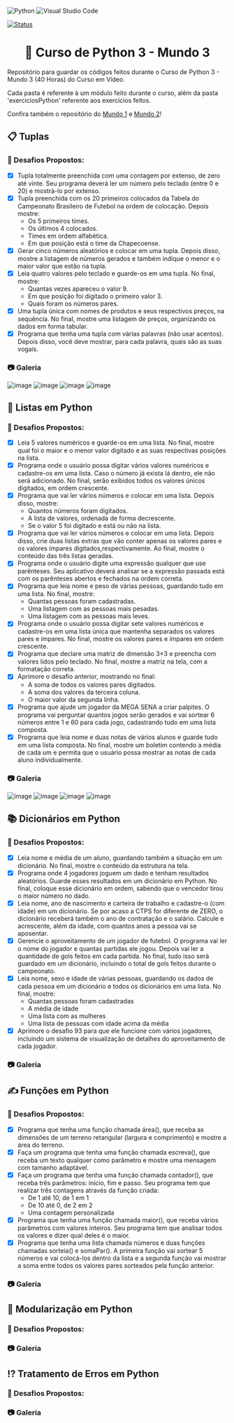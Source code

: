 ![Python](https://img.shields.io/badge/python-3670A0?style=for-the-badge&logo=python&logoColor=ffdd54) ![Visual Studio Code](https://img.shields.io/badge/Visual%20Studio%20Code-0078d7.svg?style=for-the-badge&logo=visual-studio-code&logoColor=white)

[![Status](https://img.shields.io/badge/Status-Em%20Desenvolvimento-green)]()

<h1 align="center">🐍 Curso de Python 3 - Mundo 3</h1>
Repositório para guardar os códigos feitos durante o Curso de Python 3 - Mundo 3 (40 Horas) do Curso em Vídeo.

Cada pasta é referente à um módulo feito durante o curso, além da pasta 'exerciciosPython' referente aos exercícios feitos.

Confira também o repositório do [Mundo 1](https://github.com/sergiomnds/python-mundo1) e [Mundo 2](https://github.com/sergiomnds/python-mundo2)!

<h2>📋 Tuplas</h2>

<h3>🎯 Desafios Propostos:</h3>

- [X] Tupla totalmente preenchida com uma contagem por extenso, de zero até vinte. Seu programa deverá ler um número pelo teclado (entre 0 e 20) e mostrá-lo por extenso.
- [X] Tupla preenchida com os 20 primeiros colocados da Tabela do Campeonato Brasileiro de Futebol na ordem de colocação. Depois mostre:
    - Os 5 primeiros times.
    - Os últimos 4 colocados.
    - Times em ordem alfabética.
    - Em que posição está o time da Chapecoense.
- [X] Gerar cinco números aleatórios e colocar em uma tupla. Depois disso, mostre a listagem de números gerados e também indique o menor e o maior valor que estão na tupla.
- [X] Leia quatro valores pelo teclado e guarde-os em uma tupla. No final, mostre:
    - Quantas vezes apareceu o valor 9.
    - Em que posição foi digitado o primeiro valor 3.
    - Quais foram os números pares.
- [X] Uma tupla única com nomes de produtos e seus respectivos preços, na sequência. No final, mostre uma listagem de preços, organizando os dados em forma tabular.
- [X] Programa que tenha uma tupla com várias palavras (não usar acentos). Depois disso, você deve mostrar, para cada palavra, quais são as suas vogais.

<h3>📷 Galeria</h3>

![image](https://user-images.githubusercontent.com/85349959/215135313-a0f9544f-b1b9-421a-9818-ec839f6408dc.png)
![image](https://user-images.githubusercontent.com/85349959/215138941-13bd56a8-48f0-40aa-b51e-790642324020.png)
![image](https://user-images.githubusercontent.com/85349959/215135833-132d90ce-561d-4570-9801-e7559cec889a.png)
![image](https://user-images.githubusercontent.com/85349959/215136088-b124e59a-bd96-439c-a899-71d0f053d030.png)

<h2>📑 Listas em Python</h2>

<h3>🎯 Desafios Propostos:</h3>

- [X] Leia 5 valores numéricos e guarde-os em uma lista. No final, mostre qual foi o maior e o menor valor digitado e as suas respectivas posições na lista.
- [X] Programa onde o usuário possa digitar vários valores numéricos e cadastre-os em uma lista. Caso o número já exista lá dentro, ele não será adicionado. No final, serão exibidos todos os valores únicos digitados, em ordem crescente.
- [X] Programa que vai ler vários números e colocar em uma lista. Depois disso, mostre:
    - Quantos números foram digitados.
    - A lista de valores, ordenada de forma decrescente.
    - Se o valor 5 foi digitado e está ou não na lista.
- [X] Programa que vai ler vários números e colocar em uma lista. Depois disso, crie duas listas extras que vão conter apenas os valores pares e os valores ímpares digitados,respectivamente. Ao final, mostre o conteúdo das três listas geradas.
- [X] Programa onde o usuário digite uma expressão qualquer que use parênteses. Seu aplicativo deverá analisar se a expressão passada está com os parênteses abertos e fechados na ordem correta.
- [X] Programa que leia nome e peso de várias pessoas, guardando tudo em uma lista. No final, mostre:
    - Quantas pessoas foram cadastradas.
    - Uma listagem com as pessoas mais pesadas.
    - Uma listagem com as pessoas mais leves.
- [X] Programa onde o usuário possa digitar sete valores numéricos e cadastre-os em uma lista única que mantenha separados os valores pares e ímpares. No final, mostre os valores pares e ímpares em ordem crescente.
- [X] Programa que declare uma matriz de dimensão 3×3 e preencha com valores lidos pelo teclado. No final, mostre a matriz na tela, com a formatação correta.
- [X] Aprimore o desafio anterior, mostrando no final:
    - A soma de todos os valores pares digitados.
    - A soma dos valores da terceira coluna.
    - O maior valor da segunda linha.
- [X] Programa que ajude um jogador da MEGA SENA a criar palpites. O programa vai perguntar quantos jogos serão gerados e vai sortear 6 números entre 1 e 60 para cada jogo, cadastrando tudo em uma lista composta.
- [X] Programa que leia nome e duas notas de vários alunos e guarde tudo em uma lista composta. No final, mostre um boletim contendo a média de cada um e permita que o usuário possa mostrar as notas de cada aluno individualmente.

<h3>📷 Galeria</h3>

![image](https://user-images.githubusercontent.com/85349959/215927761-d0156483-324a-42c5-bcd1-9a43554b9eea.png)
![image](https://user-images.githubusercontent.com/85349959/215928000-6db199bf-4d48-499e-8325-553245f845a1.png)
![image](https://user-images.githubusercontent.com/85349959/215928069-82ae6926-a29d-4f9e-aa17-dae9090cee1b.png)
![image](https://user-images.githubusercontent.com/85349959/215928156-03eed2a5-29d3-4a76-90fb-99f6a7f27335.png)


<h2>📚 Dicionários em Python</h2>
 
<h3>🎯 Desafios Propostos:</h3>

- [X] Leia nome e média de um aluno, guardando também a situação em um dicionário. No final, mostre o conteúdo da estrutura na tela.
- [X] Programa onde 4 jogadores joguem um dado e tenham resultados aleatórios. Guarde esses resultados em um dicionário em Python. No final, coloque esse dicionário em ordem, sabendo que o vencedor tirou o maior número no dado.
- [X] Leia nome, ano de nascimento e carteira de trabalho e cadastre-o (com idade) em um dicionário. Se por acaso a CTPS for diferente de ZERO, o dicionário receberá também o ano de contratação e o salário. Calcule e acrescente, além da idade, com quantos anos a pessoa vai se aposentar.
- [X] Gerencie o aproveitamento de um jogador de futebol. O programa vai ler o nome do jogador e quantas partidas ele jogou. Depois vai ler a quantidade de gols feitos em cada partida. No final, tudo isso será guardado em um dicionário, incluindo o total de gols feitos durante o campeonato.
- [X] Leia nome, sexo e idade de várias pessoas, guardando os dados de cada pessoa em um dicionário e todos os dicionários em uma lista. No final, mostre:
    - Quantas pessoas foram cadastradas
    - A média de idade
    - Uma lista com as mulheres
    - Uma lista de pessoas com idade acima da média
 - [X] Aprimore o desafio 93 para que ele funcione com vários jogadores, incluindo um sistema de visualização de detalhes do aproveitamento de cada jogador.

<h3>📷 Galeria</h3>

<h2>✍ Funções em Python</h2>

<h3>🎯 Desafios Propostos:</h3>

- [X] Programa que tenha uma função chamada área(), que receba as dimensões de um terreno retangular (largura e comprimento) e mostre a área do terreno.
- [X] Faça um programa que tenha uma função chamada escreva(), que receba um texto qualquer como parâmetro e mostre uma mensagem com tamanho adaptável.
- [X] Faça um programa que tenha uma função chamada contador(), que receba três parâmetros: início, fim e passo. Seu programa tem que realizar três contagens através da função criada:
    - De 1 até 10, de 1 em 1
    - De 10 até 0, de 2 em 2
    - Uma contagem personalizada
- [X] Programa que tenha uma função chamada maior(), que receba vários parâmetros com valores inteiros. Seu programa tem que analisar todos os valores e dizer qual deles é o maior.
- [X] Programa que tenha uma lista chamada números e duas funções chamadas sorteia() e somaPar(). A primeira função vai sortear 5 números e vai colocá-los dentro da lista e a segunda função vai mostrar a soma entre todos os valores pares sorteados pela função anterior.

<h3>📷 Galeria</h3>

<h2>🧩 Modularização em Python</h2>

<h3>🎯 Desafios Propostos:</h3>

<h3>📷 Galeria</h3>

<h2>⁉ Tratamento de Erros em Python</h2>

<h3>🎯 Desafios Propostos:</h3>

<h3>📷 Galeria</h3>
